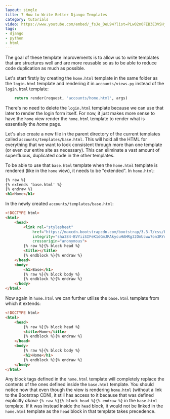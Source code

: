 ```yaml
---
layout: single
title: 7 How to Write Better Django Templates
category: tutorials
video: https://www.youtube.com/embed/_fsJe_DeL94?list=PLw02n0FEB3E3VSHjyYMcFadtQORvl1Ssj
tags:
- django
- python
- html
---
```

The goal of these template improvements is to allow us to write templates that are structures well and are more reusable so as to be able to reduce code duplication as much as possible.

Let's start firstly by creating the `home.html` template in the same folder as the `login.html` template and rendering it in `accounts/views.py` instead of the `login.html` template:
``` python
    return render(request, 'accounts/home.html', args)
```
There's no need to delete the `login.html` template because we can use that later to render the login form itself. For now, it just makes more sense to have the `home` view render the `home.html` template to render what is essentially the _home_ page.

Let's also create a new file in the parent directory of the current templates called `accounts/templates/base.html`. This will hold all the HTML for everything that we want to look consistent through more than one template (or even our entire site as necessary). This can eliminate a vast amount of superfluous, duplicated code in the other templates.

To be able to use that `base.html` template when the `home.html` template is rendered (like in the `home` view), it needs to be "extended". In `home.html`:
``` html
{% raw %}
{% extends 'base.html' %}
{% endraw %}
<h1>Home</h1>
```

In the newly created `accounts/templates/base.html`:
``` html
<!DOCTYPE html>
<html>
    <head>
        <link rel="stylesheet"
            href="https://maxcdn.bootstrapcdn.com/bootstrap/3.3.7/css/bootstrap.min.css"
            integrity="sha384-BVYiiSIFeK1dGmJRAkycuHAHRg32OmUcww7on3RYdg4Va+PmSTsz/K68vbdEjh4u"
            crossorigin="anonymous">
        {% raw %}{% block head %}
        <title></title>
        {% endblock %}{% endraw %}
    </head>
    <body>
        <h1>Base</h1>
        {% raw %}{% block body %}
        {% endblock %}{% endraw %}
    </body>
</html>
```

Now again in `home.html` we can further utilise the `base.html` template from which it extends:
``` html
<!DOCTYPE html>
<html>
    <head>
        {% raw %}{% block head %}
        <title>Home</title>
        {% endblock %}{% endraw %}
    </head>
    <body>
        {% raw %}{% block body %}
        <h1>Home</h1>
        {% endblock %}{% endraw %}
    </body>
</html>
```
Any block tags defined in the `home.html` template will completely replace the contents of the ones defined inside the `base.html` template. You should notice now that even though the view is rendering `home.html` (without a link to the Bootstrap CDN), it still has access to it because that was defined explicitly _above_ `{% raw %}{% block head %}{% endraw %}` in the `base.html` template. If it was instead inside the `head` block, it would not be linked in the `home.html` template as the `head` block in that template takes precedence.
